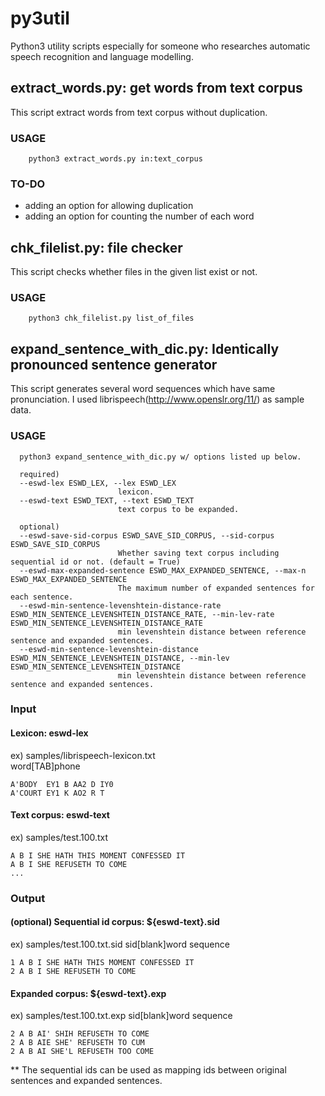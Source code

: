 # py3util
Python3 utility scripts especially for someone who researches automatic speech recognition and language modelling.

## extract_words.py: get words from text corpus
This script extract words from text corpus without duplication.

### USAGE
```
	python3 extract_words.py in:text_corpus
```

### TO-DO
- adding an option for allowing duplication
- adding an option for counting the number of each word

## chk_filelist.py: file checker
This script checks whether files in the given list exist or not.

### USAGE
```
	python3 chk_filelist.py list_of_files
```

## expand_sentence_with_dic.py: Identically pronounced sentence generator
This script generates several word sequences which have same pronunciation.
I used librispeech(http://www.openslr.org/11/) as sample data.   

### USAGE
```
  python3 expand_sentence_with_dic.py w/ options listed up below.
  
  required)
  --eswd-lex ESWD_LEX, --lex ESWD_LEX
                        lexicon.
  --eswd-text ESWD_TEXT, --text ESWD_TEXT
                        text corpus to be expanded.
  
  optional)             
  --eswd-save-sid-corpus ESWD_SAVE_SID_CORPUS, --sid-corpus ESWD_SAVE_SID_CORPUS
                        Whether saving text corpus including sequential id or not. (default = True)
  --eswd-max-expanded-sentence ESWD_MAX_EXPANDED_SENTENCE, --max-n ESWD_MAX_EXPANDED_SENTENCE
                        The maximum number of expanded sentences for each sentence.
  --eswd-min-sentence-levenshtein-distance-rate ESWD_MIN_SENTENCE_LEVENSHTEIN_DISTANCE_RATE, --min-lev-rate ESWD_MIN_SENTENCE_LEVENSHTEIN_DISTANCE_RATE
                        min levenshtein distance between reference sentence and expanded sentences.
  --eswd-min-sentence-levenshtein-distance ESWD_MIN_SENTENCE_LEVENSHTEIN_DISTANCE, --min-lev ESWD_MIN_SENTENCE_LEVENSHTEIN_DISTANCE
                        min levenshtein distance between reference sentence and expanded sentences.                     
```                        

### Input
#### Lexicon: eswd-lex
ex) samples/librispeech-lexicon.txt  
word[TAB]phone
```
A'BODY  EY1 B AA2 D IY0
A'COURT EY1 K AO2 R T
```
#### Text corpus: eswd-text
ex) samples/test.100.txt
```
A B I SHE HATH THIS MOMENT CONFESSED IT
A B I SHE REFUSETH TO COME
...
```

### Output
#### (optional) Sequential id corpus: ${eswd-text}.sid
ex) samples/test.100.txt.sid
sid[blank]word sequence
```
1 A B I SHE HATH THIS MOMENT CONFESSED IT
2 A B I SHE REFUSETH TO COME
```
#### Expanded corpus: ${eswd-text}.exp
ex) samples/test.100.txt.exp
sid[blank]word sequence  
```
2 A B AI' SHIH REFUSETH TO COME
2 A B AIE SHE' REFUSETH TO CUM
2 A B AI SHE'L REFUSETH TOO COME
```
** The sequential ids can be used as mapping ids between original sentences and expanded sentences.

